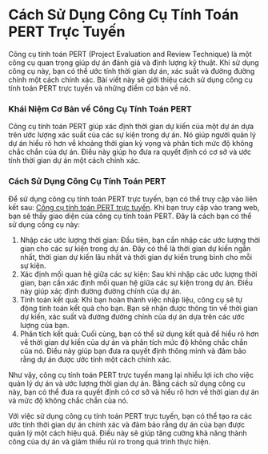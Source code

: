 Cách Sử Dụng Công Cụ Tính Toán PERT Trực Tuyến
==============================================

Công cụ tính toán PERT (Project Evaluation and Review Technique) là một công cụ quan trọng giúp dự án đánh giá và định lượng kỹ thuật. Khi sử dụng công cụ này, bạn có thể ước tính thời gian dự án, xác suất và đường đường chính một cách chính xác. Bài viết này sẽ giới thiệu cách sử dụng công cụ tính toán PERT trực tuyến và những điểm cơ bản về nó.

### Khái Niệm Cơ Bản về Công Cụ Tính Toán PERT

Công cụ tính toán PERT giúp xác định thời gian dự kiến của một dự án dựa trên ước lượng xác suất của các sự kiện trong dự án. Nó giúp người quản lý dự án hiểu rõ hơn về khoảng thời gian kỳ vọng và phân tích mức độ không chắc chắn của dự án. Điều này giúp họ đưa ra quyết định có cơ sở và ước tính thời gian dự án một cách chính xác.

### Cách Sử Dụng Công Cụ Tính Toán PERT

Để sử dụng công cụ tính toán PERT trực tuyến, bạn có thể truy cập vào liên kết sau: [Công cụ tính toán PERT trực tuyến](https://www.onlinecalculatorsfree.com/vi/math/pert-calculator.html). Khi bạn truy cập vào trang web, bạn sẽ thấy giao diện của công cụ tính toán PERT. Đây là cách bạn có thể sử dụng công cụ này:

1. Nhập các ước lượng thời gian: Đầu tiên, bạn cần nhập các ước lượng thời gian cho các sự kiện trong dự án. Đây có thể là thời gian dự kiến ngắn nhất, thời gian dự kiến lâu nhất và thời gian dự kiến trung bình cho mỗi sự kiện.
2. Xác định mối quan hệ giữa các sự kiện: Sau khi nhập các ước lượng thời gian, bạn cần xác định mối quan hệ giữa các sự kiện trong dự án. Điều này giúp xác định đường đường chính của dự án.
3. Tính toán kết quả: Khi bạn hoàn thành việc nhập liệu, công cụ sẽ tự động tính toán kết quả cho bạn. Bạn sẽ nhận được thông tin về thời gian dự kiến, xác suất và đường đường chính của dự án dựa trên các ước lượng của bạn.
4. Phân tích kết quả: Cuối cùng, bạn có thể sử dụng kết quả để hiểu rõ hơn về thời gian dự kiến của dự án và phân tích mức độ không chắc chắn của nó. Điều này giúp bạn đưa ra quyết định thông minh và đảm bảo rằng dự án được ước tính một cách chính xác.

Như vậy, công cụ tính toán PERT trực tuyến mang lại nhiều lợi ích cho việc quản lý dự án và ước lượng thời gian dự án. Bằng cách sử dụng công cụ này, bạn có thể đưa ra quyết định có cơ sở và hiểu rõ hơn về thời gian dự án và mức độ không chắc chắn của nó.

Với việc sử dụng công cụ tính toán PERT trực tuyến, bạn có thể tạo ra các ước tính thời gian dự án chính xác và đảm bảo rằng dự án của bạn được quản lý một cách hiệu quả. Điều này sẽ giúp tăng cường khả năng thành công của dự án và giảm thiểu rủi ro trong quá trình thực hiện.